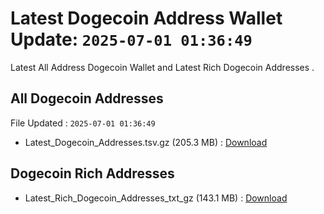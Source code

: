 # Latest Dogecoin Address Wallet Update: `2025-07-01 01:36:49`

Latest All Address Dogecoin Wallet and Latest Rich Dogecoin Addresses .

## All Dogecoin Addresses

File Updated : `2025-07-01 01:36:49`

- Latest_Dogecoin_Addresses.tsv.gz (205.3 MB) : [Download](https://github.com/Pymmdrza/Rich-Address-Wallet/releases/tag/Dogecoin)

## Dogecoin Rich Addresses

- Latest_Rich_Dogecoin_Addresses_txt_gz (143.1 MB) : [Download](https://github.com/Pymmdrza/Rich-Address-Wallet/releases/tag/Dogecoin)
